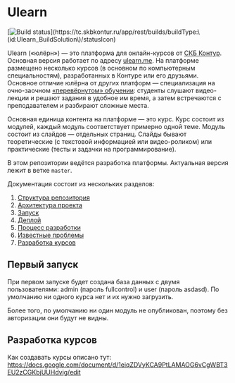 Ulearn
=======

[![Build status](https://tc.skbkontur.ru/app/rest/builds/buildType:\(id:Ulearn_BuildSolution\)/statusIcon)](https://tc.skbkontur.ru/app/rest/builds/buildType:\(id:Ulearn_BuildSolution\)/statusIcon)

Ulearn («юлёрн») — это платформа для онлайн-курсов от [СКБ Контур](https://kontur.ru). Основная версия работает по адресу [ulearn.me](https://ulearn.me). На платформе размещено несколько курсов (в основном по компьютерным специальностям), разработанных в Контуре или его друзьями. Основное отличие юлёрна от других платформ — специализация на очно-заочном [«перевёрнутом» обучении](http://nitforyou.com/flippedclassroom/): студенты слушают видео-лекции и решают задания в удобное им время, а затем встречаются с преподавателем и разбирают сложные места.

Основная единица контента на платформе — это курс. Курс состоит из модулей, каждый модуль соответствует примерно одной теме. Модуль состоит из слайдов — отдельных страниц. Слайды бывают теоретические (с текстовой информацией или видео-роликом) или практические (тесты и задачки на программирование).

В этом репозитории ведётся разработка платформы. Актуальная версия лежит в ветке `master`.

Документация состоит из нескольких разделов:

1. [Структура репозитория](docs/repository.md)
1. [Архитектура проекта](docs/architecture.md)
1. [Запуск](docs/start.md)
1. [Деплой](docs/deploy.md)
1. [Процесс разработки](docs/development.md)
1. [Известные проблемы](docs/problems.md)
1. [Разработка курсов](docs/courses.md)

Первый запуск
-------------

При первом запуске будет создана база данных с двумя пользователями: admin (пароль fullcontrol) и user (пароль asdasd).
По умолчанию ни одного курса нет и их нужно загрузить.

Более того, по умолчанию ни один модуль не опубликован, поэтому без авторизации они будут не видны.

Разработка курсов
-----------------

Как создавать курсы описано тут: https://docs.google.com/document/d/1eiqZDVyKCA9PtLAMAOG6vCgWBT3EU2zCGKbjUUHdvig/edit


